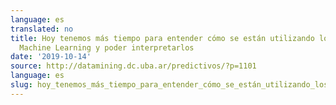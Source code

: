```yaml
---
language: es
translated: no
title: Hoy tenemos más tiempo para entender cómo se están utilizando los modelos de
  Machine Learning y poder interpretarlos
date: '2019-10-14'
source: http://datamining.dc.uba.ar/predictivos/?p=1101
language: es
slug: hoy_tenemos_más_tiempo_para_entender_cómo_se_están_utilizando_los_modelos_de_machine_learning_y_poder_interpretarlos
---
```




